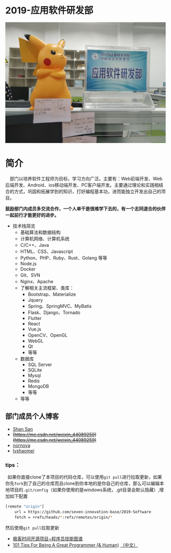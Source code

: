 # 2019-应用软件研发部

![](https://raw.githubusercontent.com/seven-innovation-base/picture/master/Software.jpg)


# 简介
&ensp;&ensp;部门以培养软件工程师为目标，学习方向广泛。主要有：Web前端开发、Web后端开发、Android、ios移动端开发、PC客户端开发。主要通过理论和实践相结合的方式，巩固和拓展学到的知识，打好编程基本功，进而能独立开发出自己的项目。

**鼓励部门内成员多交流合作，一个人单干是很难学下去的，有一个志同道合的伙伴一起前行才能更好的进步。**

- 技术栈简览
  - 基础算法和数据结构
  - 计算机网络、计算机系统
  - C/C++、Java
  - HTML、CSS、Javascript
  - Python、PHP、Ruby、Rust、Golang 等等
  - Node.js
  - Docker
  - Git、SVN
  - Nginx、Apache
  - 了解相关主流框架、类库：
    - Bootstrap、Materialize
    - Jquery
    - Spring、SpringMVC、MyBatis
    - Flask、Django、Tornado
    - Flutter
    - React
    - Vue.js
    - OpenCV、OpenGL
    - WebGL
    - Qt
    - 等等
  - 数据库
    - SQL Server
    - SQLite
    - Mysql
    - Redis
    - MongoDB
    - 等等
  - 等等

## 部门成员个人博客

- [Shan San](https://shansan.top)
- ~~[https://me.csdn.net/weixin_44089259](https://me.csdn.net/weixin_44089259)~~
- [nornoya](https://nornoya.github.io/)
- [lvshaomei](https://lvshaomei.github.io/)

### tips：

&ensp;如果你直接clone了本项目的代码仓库，可以使用`git pull`进行拉取更新，如果你先`fork`到了自己的仓库而且clone到你本地的是你自己的仓库，那么可以编辑本地项目的`.git/config`（如果你使用的是windows系统，.git目录会默认隐藏）,增加如下配置

```sh
[remote "origin"]
	url = https://github.com/seven-innovation-base/2019-Software
	fetch = +refs/heads/*:refs/remotes/origin/*
```

然后使用`git pull`拉取更新

- [极客时间开源项目~程序员技能图谱](https://github.com/TeamStuQ/skill-map)
- [101 Tips For Being A Great Programmer (& Human)](https://dev.to/emmawedekind/101-tips-for-being-a-great-programmer-human-36nl) [（中文）](https://mp.weixin.qq.com/s?__biz=MzI1ODk2Mjk0Nw==&mid=2247484517&idx=1&sn=e070108f90f2b0589eb7b26e746b6819&chksm=ea016709dd76ee1f5079f1559ffdc33d17ab7a36ebd098739071f82eef0aff66464c21949af4&mpshare=1&scene=23&srcid=&sharer_sharetime=1563894573705&sharer_shareid=4d09c35f897e38c8ae8043ee7861db58#rd)